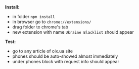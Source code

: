 **Install:**

- in folder `npm install`
- in browser go to `chrome://extensions/`
- drag folder to chrome's tab
- new extension with name `Ukraine Blacklist` should appear

**Test:**

- go to any article of olx.ua site
- phones should be auto-showed almost immediately
- under phones block with request info should appear
